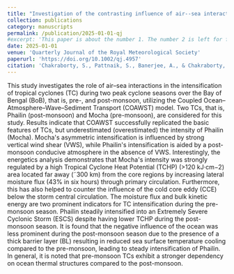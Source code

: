 ```yaml
---
title: "Investigation of the contrasting influence of air--sea interactions on the intensification process of pre-and post-monsoon tropical cyclones over the Bay of Bengal in a coupled model framework"
collection: publications
category: manuscripts
permalink: /publication/2025-01-01-qj
#excerpt: 'This paper is about the number 1. The number 2 is left for future work.'
date: 2025-01-01
venue: 'Quarterly Journal of the Royal Meteorological Society'
paperurl: 'https://doi.org/10.1002/qj.4957'
citation: 'Chakraborty, S., Pattnaik, S., Banerjee, A., & Chakraborty, T. (2025b). Investigation of the contrasting influence of air–sea interactions on the intensification process of pre‐ and post‐monsoon tropical cyclones over the Bay of Bengal in a coupled model framework. Quarterly Journal of the Royal Meteorological Society. https://doi.org/10.1002/qj.4957'
---
```

This study investigates the role of air–sea interactions in the intensification of tropical cyclones (TC) during two peak cyclone seasons over the Bay of Bengal (BoB), that is, pre-, and post-monsoon, utilizing the Coupled Ocean–Atmosphere–Wave–Sediment Transport (COAWST) model. Two TCs, that is, Phailin (post-monsoon) and Mocha (pre-monsoon), are considered for this study. Results indicate that COAWST successfully replicated the basic features of TCs, but underestimated (overestimated) the intensity of Phailin (Mocha). Mocha's asymmetric intensification is influenced by strong vertical wind shear (VWS), while Phailin's intensification is aided by a post-monsoon conducive atmosphere in the absence of VWS. Interestingly, the energetics analysis demonstrates that Mocha's intensity was strongly regulated by a high Tropical Cyclone Heat Potential (TCHP) (>120 kJ·cm−2) area located far away (˜300 km) from the core regions by increasing lateral moisture flux (43% in six hours) through primary circulation. Furthermore, this has also helped to counter the influence of the cold core eddy (CCE) below the storm central circulation. The moisture flux and bulk kinetic energy are two prominent indicators for TC intensification during the pre-monsoon season. Phailin steadily intensified into an Extremely Severe Cyclonic Storm (ESCS) despite having lower TCHP during the post-monsoon season. It is found that the negative influence of the ocean was less prominent during the post-monsoon season due to the presence of a thick barrier layer (BL) resulting in reduced sea surface temperature cooling compared to the pre-monsoon, leading to steady intensification of Phailin. In general, it is noted that pre-monsoon TCs exhibit a stronger dependency on ocean thermal structures compared to the post-monsoon.

